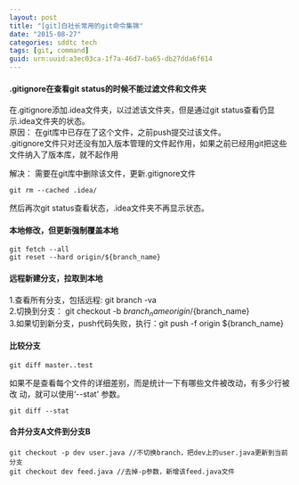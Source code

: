 ```yaml
---
layout: post
title: "[git]白社长常用的git命令集锦"
date: "2015-08-27"
categories: sddtc tech
tags: [git, command]
guid: urn:uuid:a3ec03ca-1f7a-46d7-ba65-db27dda6f614
---
```


#### .gitignore在查看git status的时候不能过滤文件和文件夹  

在.gitignore添加.idea文件夹，以过滤该文件夹，但是通过git status查看仍显示.idea文件夹的状态。  
原因：
在git库中已存在了这个文件，之前push提交过该文件。  
.gitignore文件只对还没有加入版本管理的文件起作用，如果之前已经用git把这些文件纳入了版本库，就不起作用  

解决：
需要在git库中删除该文件，更新.gitignore文件

```vim
git rm --cached .idea/
```  

然后再次git status查看状态，.idea文件夹不再显示状态。  

#### 本地修改，但更新强制覆盖本地  

```vim
git fetch --all   
git reset --hard origin/${branch_name}
```

#### 远程新建分支，拉取到本地  

1.查看所有分支，包括远程: git branch -va   
2.切换到分支： git checkout -b ${branch_name} origin/${branch_name}  
3.如果切到新分支，push代码失败，执行：git push -f origin ${branch_name}  

#### 比较分支  

```vim
git diff master..test
```

如果不是查看每个文件的详细差别，而是统计一下有哪些文件被改动，有多少行被改 动，就可以使用‘--stat' 参数。  

```vim
git diff --stat
```

#### 合并分支A文件到分支B

```vim
git checkout -p dev user.java //不切换branch，把dev上的user.java更新到当前分支
git checkout dev feed.java //去掉-p参数，新增该feed.java文件
```
